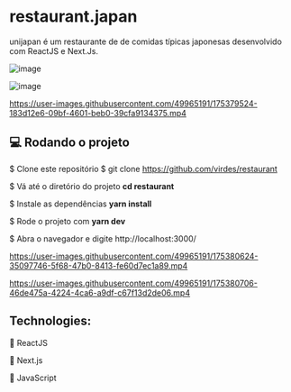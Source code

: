 # restaurant.japan

unijapan é um restaurante de de comidas típicas japonesas desenvolvido com ReactJS e Next.Js.

![image](https://user-images.githubusercontent.com/49965191/175379366-0218c916-3c93-4907-a1b1-d585146437e4.png)

![image](https://user-images.githubusercontent.com/49965191/175379398-e0bf1279-992f-476f-879f-3039dbd1e4b1.png)

https://user-images.githubusercontent.com/49965191/175379524-183d12e6-09bf-4601-beb0-39cfa9134375.mp4


## 💻 Rodando o projeto

$ Clone este repositório
$ git clone https://github.com/virdes/restaurant

$ Vá até o diretório do projeto
**cd restaurant**

$ Instale as dependências
**yarn install**

$ Rode o projeto com
**yarn dev**

$ Abra o navegador e digite http://localhost:3000/

https://user-images.githubusercontent.com/49965191/175380624-35097746-5f68-47b0-8413-fe60d7ec1a89.mp4

https://user-images.githubusercontent.com/49965191/175380706-46de475a-4224-4ca6-a9df-c67f13d2de06.mp4

## Technologies:
🚀 ReactJS

🚀 Next.js

🚀 JavaScript
